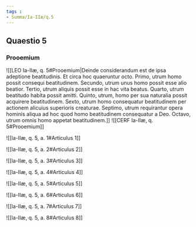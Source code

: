 ```yaml
---
tags : 
- Summa/Ia-IIæ/q.5
---
```


## Quaestio 5

### Prooemium

![[LEO Ia-IIæ, q. 5#Prooemium|Deinde considerandum est de ipsa adeptione beatitudinis. Et circa hoc quaeruntur octo. Primo, utrum homo possit consequi beatitudinem. Secundo, utrum unus homo possit esse alio beatior. Tertio, utrum aliquis possit esse in hac vita beatus. Quarto, utrum beatitudo habita possit amitti. Quinto, utrum, homo per sua naturalia possit acquirere beatitudinem. Sexto, utrum homo consequatur beatitudinem per actionem alicuius superioris creaturae. Septimo, utrum requirantur opera hominis aliqua ad hoc quod homo beatitudinem consequatur a Deo. Octavo, utrum omnis homo appetat beatitudinem.]]
![[CERF Ia-IIæ, q. 5#Prooemium]]

![[Ia-IIæ, q. 5, a. 1#Articulus 1]]

![[Ia-IIæ, q. 5, a. 2#Articulus 2]]

![[Ia-IIæ, q. 5, a. 3#Articulus 3]]

![[Ia-IIæ, q. 5, a. 4#Articulus 4]]

![[Ia-IIæ, q. 5, a. 5#Articulus 5]]

![[Ia-IIæ, q. 5, a. 6#Articulus 6]]

![[Ia-IIæ, q. 5, a. 7#Articulus 7]]

![[Ia-IIæ, q. 5, a. 8#Articulus 8]]

